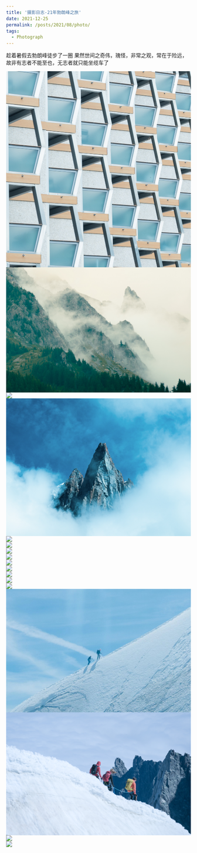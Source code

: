 ```yaml
---
title: '摄影日志-21年勃朗峰之旅'
date: 2021-12-25
permalink: /posts/2021/08/photo/
tags:
  - Photograph
---
```


趁着暑假去勃朗峰徒步了一圈
果然世间之奇伟，瑰怪，非常之观，常在于险远，故非有志者不能至也，无志者就只能坐缆车了

<img src="/images/posts/21montblanc/1.jpg" style="display: block; margin: auto;" />
<img src="/images/posts/21montblanc/2.jpg" style="display: block; margin: auto;" />
<img src="/images/posts/21montblanc/3.jpg" style="display: block; margin: auto;" />
<img src="/images/posts/21montblanc/4.jpg" style="display: block; margin: auto;" />
<img src="/images/posts/21montblanc/5.jpg" style="display: block; margin: auto;" />
<img src="/images/posts/21montblanc/6.jpg" style="display: block; margin: auto;" />
<img src="/images/posts/21montblanc/7.jpg" style="display: block; margin: auto;" />
<img src="/images/posts/21montblanc/8.jpg" style="display: block; margin: auto;" />
<img src="/images/posts/21montblanc/9.jpg" style="display: block; margin: auto;" />
<img src="/images/posts/21montblanc/10.jpg" style="display: block; margin: auto;" />
<img src="/images/posts/21montblanc/11.jpg" style="display: block; margin: auto;" />
<img src="/images/posts/21montblanc/12.jpg" style="display: block; margin: auto;" />
<img src="/images/posts/21montblanc/13.jpg" style="display: block; margin: auto;" />
<img src="/images/posts/21montblanc/14.jpg" style="display: block; margin: auto;" />
<img src="/images/posts/21montblanc/15.jpg" style="display: block; margin: auto;" />
<img src="/images/posts/21montblanc/16.jpg" style="display: block; margin: auto;" />
<img src="/images/posts/21montblanc/17.jpg" style="display: block; margin: auto;" />

